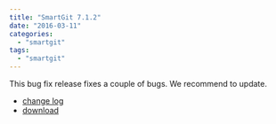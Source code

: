 ```yaml
---
title: "SmartGit 7.1.2"
date: "2016-03-11"
categories: 
  - "smartgit"
tags: 
  - "smartgit"
---
```


This bug fix release fixes a couple of bugs. We recommend to update.

- [change log](http://www.syntevo.com/smartgit/changelog.txt)
- [download](http://www.syntevo.com/smartgit/download)
